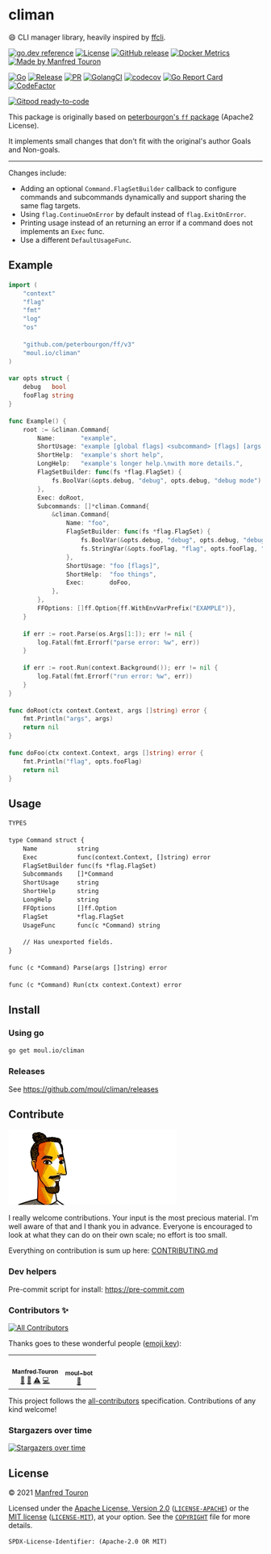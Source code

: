 # climan

:smile: CLI manager library, heavily inspired by [ffcli](https://github.com/peterbourgon/ff).

[![go.dev reference](https://img.shields.io/badge/go.dev-reference-007d9c?logo=go&logoColor=white)](https://pkg.go.dev/moul.io/climan)
[![License](https://img.shields.io/badge/license-Apache--2.0%20%2F%20MIT-%2397ca00.svg)](https://github.com/moul/climan/blob/main/COPYRIGHT)
[![GitHub release](https://img.shields.io/github/release/moul/climan.svg)](https://github.com/moul/climan/releases)
[![Docker Metrics](https://images.microbadger.com/badges/image/moul/climan.svg)](https://microbadger.com/images/moul/climan)
[![Made by Manfred Touron](https://img.shields.io/badge/made%20by-Manfred%20Touron-blue.svg?style=flat)](https://manfred.life/)

[![Go](https://github.com/moul/climan/workflows/Go/badge.svg)](https://github.com/moul/climan/actions?query=workflow%3AGo)
[![Release](https://github.com/moul/climan/workflows/Release/badge.svg)](https://github.com/moul/climan/actions?query=workflow%3ARelease)
[![PR](https://github.com/moul/climan/workflows/PR/badge.svg)](https://github.com/moul/climan/actions?query=workflow%3APR)
[![GolangCI](https://golangci.com/badges/github.com/moul/climan.svg)](https://golangci.com/r/github.com/moul/climan)
[![codecov](https://codecov.io/gh/moul/climan/branch/main/graph/badge.svg)](https://codecov.io/gh/moul/climan)
[![Go Report Card](https://goreportcard.com/badge/moul.io/climan)](https://goreportcard.com/report/moul.io/climan)
[![CodeFactor](https://www.codefactor.io/repository/github/moul/climan/badge)](https://www.codefactor.io/repository/github/moul/climan)

[![Gitpod ready-to-code](https://img.shields.io/badge/Gitpod-ready--to--code-blue?logo=gitpod)](https://gitpod.io/#https://github.com/moul/climan)

This package is originally based on [peterbourgon's `ff` package](https://github.com/peterbourgon/ff) (Apache2 License).

It implements small changes that don't fit with the original's author Goals and Non-goals.

---

Changes include:

* Adding an optional `Command.FlagSetBuilder` callback to configure commands and subcommands dynamically and support sharing the same flag targets.
* Using `flag.ContinueOnError` by default instead of `flag.ExitOnError`.
* Printing usage instead of an returning an error if a command does not implements an `Exec` func.
* Use a different `DefaultUsageFunc`.

## Example

[embedmd]:# (example_test.go /import\ / $)
```go
import (
	"context"
	"flag"
	"fmt"
	"log"
	"os"

	"github.com/peterbourgon/ff/v3"
	"moul.io/climan"
)

var opts struct {
	debug   bool
	fooFlag string
}

func Example() {
	root := &climan.Command{
		Name:       "example",
		ShortUsage: "example [global flags] <subcommand> [flags] [args...]",
		ShortHelp:  "example's short help",
		LongHelp:   "example's longer help.\nwith more details.",
		FlagSetBuilder: func(fs *flag.FlagSet) {
			fs.BoolVar(&opts.debug, "debug", opts.debug, "debug mode")
		},
		Exec: doRoot,
		Subcommands: []*climan.Command{
			&climan.Command{
				Name: "foo",
				FlagSetBuilder: func(fs *flag.FlagSet) {
					fs.BoolVar(&opts.debug, "debug", opts.debug, "debug mode")
					fs.StringVar(&opts.fooFlag, "flag", opts.fooFlag, "foo's flag")
				},
				ShortUsage: "foo [flags]",
				ShortHelp:  "foo things",
				Exec:       doFoo,
			},
		},
		FFOptions: []ff.Option{ff.WithEnvVarPrefix("EXAMPLE")},
	}

	if err := root.Parse(os.Args[1:]); err != nil {
		log.Fatal(fmt.Errorf("parse error: %w", err))
	}

	if err := root.Run(context.Background()); err != nil {
		log.Fatal(fmt.Errorf("run error: %w", err))
	}
}

func doRoot(ctx context.Context, args []string) error {
	fmt.Println("args", args)
	return nil
}

func doFoo(ctx context.Context, args []string) error {
	fmt.Println("flag", opts.fooFlag)
	return nil
}
```

## Usage

[embedmd]:# (.tmp/godoc.txt txt /TYPES/ $)
```txt
TYPES

type Command struct {
	Name           string
	Exec           func(context.Context, []string) error
	FlagSetBuilder func(fs *flag.FlagSet)
	Subcommands    []*Command
	ShortUsage     string
	ShortHelp      string
	LongHelp       string
	FFOptions      []ff.Option
	FlagSet        *flag.FlagSet
	UsageFunc      func(c *Command) string

	// Has unexported fields.
}

func (c *Command) Parse(args []string) error

func (c *Command) Run(ctx context.Context) error

```

## Install

### Using go

```sh
go get moul.io/climan
```

### Releases

See https://github.com/moul/climan/releases

## Contribute

![Contribute <3](https://raw.githubusercontent.com/moul/moul/main/contribute.gif)

I really welcome contributions.
Your input is the most precious material.
I'm well aware of that and I thank you in advance.
Everyone is encouraged to look at what they can do on their own scale;
no effort is too small.

Everything on contribution is sum up here: [CONTRIBUTING.md](./.github/CONTRIBUTING.md)

### Dev helpers

Pre-commit script for install: https://pre-commit.com

### Contributors ✨

<!-- ALL-CONTRIBUTORS-BADGE:START - Do not remove or modify this section -->
[![All Contributors](https://img.shields.io/badge/all_contributors-2-orange.svg)](#contributors)
<!-- ALL-CONTRIBUTORS-BADGE:END -->

Thanks goes to these wonderful people ([emoji key](https://allcontributors.org/docs/en/emoji-key)):

<!-- ALL-CONTRIBUTORS-LIST:START - Do not remove or modify this section -->
<!-- prettier-ignore-start -->
<!-- markdownlint-disable -->
<table>
  <tr>
    <td align="center"><a href="http://manfred.life"><img src="https://avatars1.githubusercontent.com/u/94029?v=4" width="100px;" alt=""/><br /><sub><b>Manfred Touron</b></sub></a><br /><a href="#maintenance-moul" title="Maintenance">🚧</a> <a href="https://github.com/moul/climan/commits?author=moul" title="Documentation">📖</a> <a href="https://github.com/moul/climan/commits?author=moul" title="Tests">⚠️</a> <a href="https://github.com/moul/climan/commits?author=moul" title="Code">💻</a></td>
    <td align="center"><a href="https://manfred.life/moul-bot"><img src="https://avatars1.githubusercontent.com/u/41326314?v=4" width="100px;" alt=""/><br /><sub><b>moul-bot</b></sub></a><br /><a href="#maintenance-moul-bot" title="Maintenance">🚧</a></td>
  </tr>
</table>

<!-- markdownlint-enable -->
<!-- prettier-ignore-end -->
<!-- ALL-CONTRIBUTORS-LIST:END -->

This project follows the [all-contributors](https://github.com/all-contributors/all-contributors)
specification. Contributions of any kind welcome!

### Stargazers over time

[![Stargazers over time](https://starchart.cc/moul/climan.svg)](https://starchart.cc/moul/climan)

## License

© 2021   [Manfred Touron](https://manfred.life)

Licensed under the [Apache License, Version 2.0](https://www.apache.org/licenses/LICENSE-2.0)
([`LICENSE-APACHE`](LICENSE-APACHE)) or the [MIT license](https://opensource.org/licenses/MIT)
([`LICENSE-MIT`](LICENSE-MIT)), at your option.
See the [`COPYRIGHT`](COPYRIGHT) file for more details.

`SPDX-License-Identifier: (Apache-2.0 OR MIT)`
